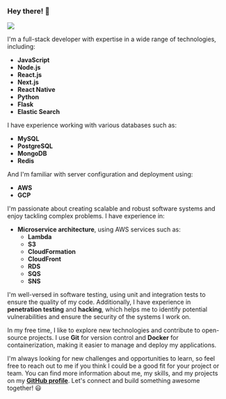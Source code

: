 ### Hey there! 👋
![](https://komarev.com/ghpvc/?username=prithwijoysaha&color=green)

I'm a full-stack developer with expertise in a wide range of technologies, including:
- **JavaScript**
- **Node.js**
- **React.js**
- **Next.js**
- **React Native**
- **Python**
- **Flask**
- **Elastic Search**

I have experience working with various databases such as:
- **MySQL**
- **PostgreSQL**
- **MongoDB**
- **Redis**

And I'm familiar with server configuration and deployment using:
- **AWS**
- **GCP**

I'm passionate about creating scalable and robust software systems and enjoy tackling complex problems. I have experience in:
- **Microservice architecture**, using AWS services such as:
  - **Lambda**
  - **S3**
  - **CloudFormation**
  - **CloudFront**
  - **RDS**
  - **SQS**
  - **SNS**

I'm well-versed in software testing, using unit and integration tests to ensure the quality of my code. Additionally, I have experience in **penetration testing** and **hacking**, which helps me to identify potential vulnerabilities and ensure the security of the systems I work on.

In my free time, I like to explore new technologies and contribute to open-source projects. I use **Git** for version control and **Docker** for containerization, making it easier to manage and deploy my applications.

I'm always looking for new challenges and opportunities to learn, so feel free to reach out to me if you think I could be a good fit for your project or team. You can find more information about me, my skills, and my projects on my **[GitHub profile](https://github.com/prithwijoysaha)**. Let's connect and build something awesome together! 😃
